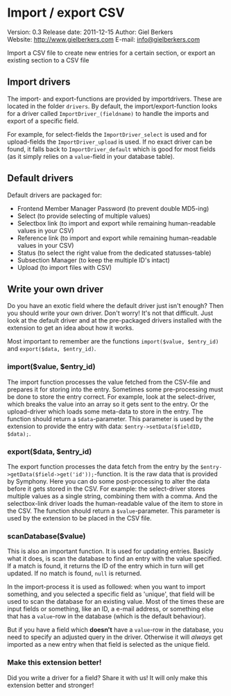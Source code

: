 # Import / export CSV #

Version: 0.3
Release date: 2011-12-15
Author: Giel Berkers  
Website: http://www.gielberkers.com
E-mail: info@gielberkers.com

Import a CSV file to create new entries for a certain section, or export an existing section to a CSV file

## Import drivers ##

The import- and export-functions are provided by importdrivers. These are located in the folder `drivers`.
By default, the import/export-function looks for a driver called `ImportDriver_(fieldname)` to handle the
imports and export of a specific field.

For example, for select-fields the `ImportDriver_select` is used and for upload-fields the `ImportDriver_upload` is used.
If no exact driver can be found, it falls back to `ImportDriver_default` which is good for most fields (as it simply relies
on a `value`-field in your database table).

## Default drivers ##

Default drivers are packaged for:

- Frontend Member Manager Password (to prevent double MD5-ing)
- Select (to provide selecting of multiple values)
- Selectbox link (to import and export while remaining human-readable values in your CSV)
- Reference link (to import and export while remaining human-readable values in your CSV)
- Status (to select the right value from the dedicated statusses-table)
- Subsection Manager (to keep the multiple ID's intact)
- Upload (to import files with CSV)

## Write your own driver ##

Do you have an exotic field where the default driver just isn't enough? Then you should write your own driver.
Don't worry! It's not that difficult. Just look at the default driver and at the pre-packaged drivers installed with the extension
to get an idea about how it works.

Most important to remember are the functions `import($value, $entry_id)` and `export($data, $entry_id)`.

### import($value, $entry_id) ###

The import function processes the value fetched from the CSV-file and prepares it for storing into the entry. Sometimes some
pre-processing must be done to store the entry correct. For example, look at the select-driver, which breaks the value into an array
so it gets sent to the entry. Or the upload-driver which loads some meta-data to store in the entry. The function should return
a `$data`-parameter. This parameter is used by the extension to provide the entry with data: `$entry->setData($fieldID, $data);`.

### export($data, $entry_id) ###

The export function processes the data fetch from the entry by the `$entry->getData($field->get('id'));`-function. It is the raw
data that is provided by Symphony. Here you can do some post-processing to alter the data before it gets stored in the CSV. For example:
the select-driver stores multiple values as a single string, combining them with a comma. And the selectbox-link driver loads the human-readable
value of the item to store in the CSV. The function should return a `$value`-parameter. This parameter is used by the extension to
be placed in the CSV file.

### scanDatabase($value) ###

This is also an important function. It is used for updating entries. Basicly what it does, is scan the database to find an
entry with the value specified. If a match is found, it returns the ID of the entry which in turn will get updated. If no match is
found, `null` is returned.

In the import-process it is used as followed: when you want to import something, and you selected a specific field as 'unique', that
field will be used to scan the database for an existing value. Most of the times these are input fields or something, like an ID, a
e-mail address, or something else that has a `value`-row in the database (which is the default behaviour).

But if you have a field which **doesn't** have a `value`-row in the database, you need to specify an adjusted query in the driver.
Otherwise it will *always* get imported as a new entry when that field is selected as the unique field.

### Make this extension better! ###

Did you write a driver for a field? Share it with us! It will only make this extension better and stronger!